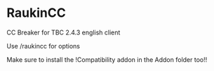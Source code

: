 # RaukinCC
CC Breaker for TBC 2.4.3 english client

Use /raukincc for options

Make sure to install the !Compatibility addon in the Addon folder too!!